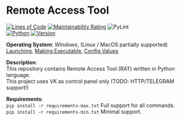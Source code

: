 # **Remote Access Tool**
[![Lines of Code](https://sonarcloud.io/api/project_badges/measure?project=kirillzhosul_python-remote-access&metric=ncloc)](https://sonarcloud.io/summary/new_code?id=kirillzhosul_python-remote-access)
[![Maintainability Rating](https://sonarcloud.io/api/project_badges/measure?project=kirillzhosul_python-remote-access&metric=sqale_rating)](https://sonarcloud.io/summary/new_code?id=kirillzhosul_python-remote-access)
![PyLint](https://github.com/kirillzhosul/python-remote-access/actions/workflows/pylint.yml/badge.svg) \
[![Python](https://img.shields.io/badge/Python-v3.9-yellow)]()
[![Version](https://img.shields.io/badge/Version-0.6.0-green)]()

**Operating System**: *Windows*, (Linux / MacOS partially supported) \
[Launching](https://github.com/kirillzhosul/python-remote-access/wiki/Launching), [Making Executable](https://github.com/kirillzhosul/python-remote-access/wiki/Making-executable), [Config Values](https://github.com/kirillzhosul/python-remote-access/wiki/Config-Values)

**Description**: \
This repository contains Remote Access Tool (RAT) written in Python language. \
This project uses VK as control panel only (TODO: HTTP/TELEGRAM support!)

**Requirements**: \
```pip install -r requirements-max.txt``` Full support for all commands. \
```pip install -r requirements-min.txt``` Minimal support.
